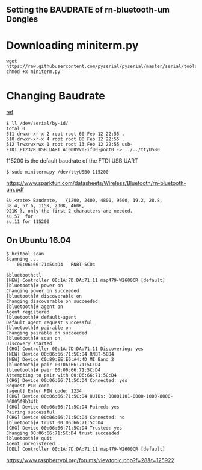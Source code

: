 Setting the BAUDRATE of rn-bluetooth-um Dongles
---


# Downloading miniterm.py

```
wget https://raw.githubusercontent.com/pyserial/pyserial/master/serial/tools/miniterm.py
chmod +x miniterm.py
```

# Changing Baudrate 

[ref](https://github.com/mxochicale/decimus/tree/master/bluetooth#setting-up-the-bluesmirfs-baudrate)



```
$ ll /dev/serial/by-id/
total 0
511 drwxr-xr-x 2 root root 60 Feb 12 22:55 .
510 drwxr-xr-x 4 root root 80 Feb 12 22:55 ..
512 lrwxrwxrwx 1 root root 13 Feb 12 22:55 usb-FTDI_FT232R_USB_UART_A100RVV0-if00-port0 -> ../../ttyUSB0
```


115200 is the default baudrate of the FTDI USB UART
```
$ sudo miniterm.py /dev/ttyUSB0 115200
```



https://www.sparkfun.com/datasheets/Wireless/Bluetooth/rn-bluetooth-um.pdf
```
SU,<rate> Baudrate,   {1200, 2400, 4800, 9600, 19.2, 28.8,
38.4, 57.6, 115K, 230K, 460K,
921K }, only the first 2 characters are needed.   
su,57  for  
su,11 for 115200
```


## On Ubuntu 16.04

```
$ hcitool scan
Scanning ...
	00:06:66:71:5C:D4	RNBT-5CD4
```


```
$bluetoothctl
[NEW] Controller 00:1A:7D:DA:71:11 map479-W2600CR [default]
[bluetooth]# power on
Changing power on succeeded
[bluetooth]# discoverable on
Changing discoverable on succeeded
[bluetooth]# agent on
Agent registered
[bluetooth]# default-agent
Default agent request successful
[bluetooth]# pairable on
Changing pairable on succeeded
[bluetooth]# scan on
Discovery started
[CHG] Controller 00:1A:7D:DA:71:11 Discovering: yes
[NEW] Device 00:06:66:71:5C:D4 RNBT-5CD4
[NEW] Device C0:89:EE:E6:A4:4D MI Band 2
[bluetooth]# pair 00:06:66:71:5C:D4 
[bluetooth]# pair 00:06:66:71:5C:D4 
Attempting to pair with 00:06:66:71:5C:D4
[CHG] Device 00:06:66:71:5C:D4 Connected: yes
Request PIN code
[agent] Enter PIN code: 1234
[CHG] Device 00:06:66:71:5C:D4 UUIDs: 00001101-0000-1000-8000-00805f9b34fb
[CHG] Device 00:06:66:71:5C:D4 Paired: yes
Pairing successful
[CHG] Device 00:06:66:71:5C:D4 Connected: no
[bluetooth]# trust 00:06:66:71:5C:D4
[CHG] Device 00:06:66:71:5C:D4 Trusted: yes
Changing 00:06:66:71:5C:D4 trust succeeded
[bluetooth]# quit
Agent unregistered
[DEL] Controller 00:1A:7D:DA:71:11 map479-W2600CR [default]
```

https://www.raspberrypi.org/forums/viewtopic.php?f=28&t=125922











